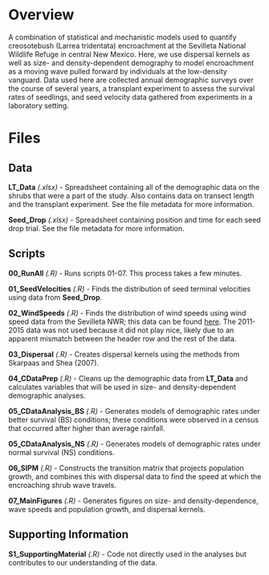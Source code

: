 # Overview

A combination of statistical and mechanistic models used to quantify creosotebush (Larrea tridentata) encroachment at the Sevilleta National Wildlife Refuge in central New Mexico. Here, we use dispersal kernels as well as size- and density-dependent demography to model encroachment as a moving wave pulled forward by individuals at the low-density vanguard. Data used here are collected annual demographic surveys over the course of several years, a transplant experiment to assess the survival rates of seedlings, and seed velocity data gathered from experiments in a laboratory setting.

# Files

## Data

**LT_Data** *(.xlsx)* - Spreadsheet containing all of the demographic data on the shrubs that were a part of the study. Also contains data on transect length and the transplant experiment. See the file metadata for more information.

**Seed_Drop** *(.xlsx)* - Spreadsheet containing position and time for each seed drop trial. See the file metadata for more information.

## Scripts

**00_RunAll** *(.R)* - Runs scripts 01-07. This process takes a few minutes.

**01_SeedVelocities** *(.R)* - Finds the distribution of seed terminal velocities using data from **Seed_Drop**.

**02_WindSpeeds** *(.R)* - Finds the distribution of wind speeds using wind speed data from the Sevilleta NWR; this data can be found [here](http://sevlter.unm.edu/content/meteorology-data-sevilleta-national-wildlife-refuge-new-mexico-1988-present). The 2011-2015 data was not used because it did not play nice, likely due to an apparent mismatch between the header row and the rest of the data.

**03_Dispersal** *(.R)* - Creates dispersal kernels using the methods from Skarpaas and Shea (2007).

**04_CDataPrep** *(.R)* - Cleans up the demographic data from **LT_Data** and calculates variables that will be used in size- and density-dependent demographic analyses.

**05_CDataAnalysis_BS** *(.R)* - Generates models of demographic rates under better survival (BS) conditions; these conditions were observed in a census that occurred after higher than average rainfall.

**05_CDataAnalysis_NS** *(.R)* - Generates models of demographic rates under normal survival (NS) conditions.

**06_SIPM** *(.R)* - Constructs the transition matrix that projects population growth, and combines this with dispersal data to find the speed at which the encroaching shrub wave travels.

**07_MainFigures** *(.R)* - Generates figures on size- and density-dependence, wave speeds and population growth, and dispersal kernels.

## Supporting Information

**S1_SupportingMaterial** *(.R)* - Code not directly used in the analyses but contributes to our understanding of the data.
